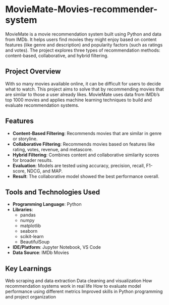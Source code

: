 # MovieMate-Movies-recommender-system

MovieMate is a movie recommendation system built using Python and data from IMDb. It helps users find movies they might enjoy based on content features (like genre and description) and popularity factors (such as ratings and votes). The project explores three types of recommendation methods: content-based, collaborative, and hybrid filtering.

## Project Overview

With so many movies available online, it can be difficult for users to decide what to watch. This project aims to solve that by recommending movies that are similar to those a user already likes. MovieMate uses data from IMDb’s top 1000 movies and applies machine learning techniques to build and evaluate recommendation systems.

## Features

- **Content-Based Filtering**: Recommends movies that are similar in genre or storyline.
- **Collaborative Filtering**: Recommends movies based on features like rating, votes, revenue, and metascore.
- **Hybrid Filtering**: Combines content and collaborative similarity scores for broader results.
- **Evaluation**: Models are tested using accuracy, precision, recall, F1-score, NDCG, and MAP.
- **Result**: The collaborative model showed the best performance overall.

## Tools and Technologies Used

- **Programming Language**: Python
- **Libraries**:
  - pandas
  - numpy
  - matplotlib
  - seaborn
  - scikit-learn
  - BeautifulSoup
- **IDE/Platform**: Jupyter Notebook, VS Code
- **Data Source**: IMDb Movies

## Key Learnings

Web scraping and data extraction
Data cleaning and visualization
How recommendation systems work in real life
How to evaluate model performance using different metrics
Improved skills in Python programming and project organization


